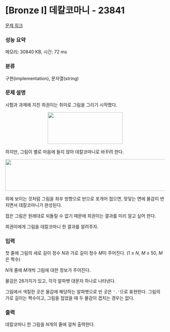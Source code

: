 # [Bronze I] 데칼코마니 - 23841 

[문제 링크](https://www.acmicpc.net/problem/23841) 

### 성능 요약

메모리: 30840 KB, 시간: 72 ms

### 분류

구현(implementation), 문자열(string)

### 문제 설명

<p>시험과 과제에 지친 희권이는 취미로 그림을 그리기 시작했다.</p>

<p style="text-align: center;"><img alt="" src="" style="height: 100px; width: 237px;"></p>

<p>하지만, 그림이 별로 마음에 들지 않아 데칼코마니로 바꾸려 한다.</p>

<p style="text-align: center;"><img alt="" src="" style="width: 701px; height: 100px;"></p>

<p>위에 보이는 것처럼 그림을 좌우 방향으로 반으로 포개어 접으면, 맞닿는 면에 물감이 번지면서 데칼코마니가 완성된다.</p>

<p>접은 그림은 원래대로 되돌릴 수 없기 때문에 희권이는 결과를 미리 알고 싶어 한다.</p>

<p>희권이에게 그림을 데칼코마니 한 결과를 알려주자.</p>

### 입력 

 <p>첫 줄에 그림의 세로 길이 정수 <em>N</em>과 가로 길이 정수 <em>M</em>이 주어진다. (1 ≤ <em>N</em>, <em>M</em> ≤ 50, <em>M</em>은 짝수)</p>

<p><em>N</em>개 줄에 <em>M</em>개씩 그림에 대한 정보가 주어진다.</p>

<p>물감은 26가지가 있고, 각각 알파벳 대문자 하나로 나타낸다.</p>

<p>그림에서 색칠한 곳은 물감에 해당하는 알파벳으로 빈 곳은 <code>'.'</code>으로 표현한다. 그림의 가로 길이는 짝수이고, 그림을 접었을 때 두 물감이 겹치는 경우는 없다.</p>

### 출력 

 <p>데칼코마니 한 그림을 <em>N</em>개의 줄에 걸쳐 출력한다.</p>


